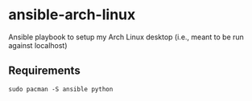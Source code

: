 # ansible-arch-linux
Ansible playbook to setup my Arch Linux desktop (i.e., meant to be run against localhost)

## Requirements

`sudo pacman -S ansible python`
